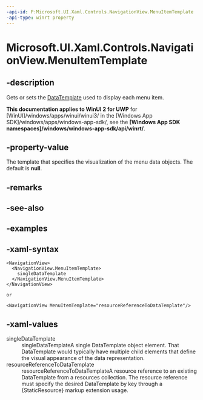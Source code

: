 ```yaml
---
-api-id: P:Microsoft.UI.Xaml.Controls.NavigationView.MenuItemTemplate
-api-type: winrt property
---
```

<!-- Property syntax.
public DataTemplate MenuItemTemplate { get;  set; }
-->

# Microsoft.UI.Xaml.Controls.NavigationView.MenuItemTemplate

## -description

Gets or sets the [DataTemplate](/uwp/api/windows.ui.xaml.datatemplate) used to display each menu item.

**This documentation applies to WinUI 2 for UWP** for [WinUI]/windows/apps/winui/winui3/ in the [Windows App SDK]/windows/apps/windows-app-sdk/, see the **[Windows App SDK namespaces]/windows/windows-app-sdk/api/winrt/**.

## -property-value

The template that specifies the visualization of the menu data objects. The default is **null**.

## -remarks

## -see-also

## -examples

## -xaml-syntax

```xaml
<NavigationView>
  <NavigationView.MenuItemTemplate>
    singleDataTemplate
  </NavigationView.MenuItemTemplate>
</NavigationView>

or

<NavigationView MenuItemTemplate="resourceReferenceToDataTemplate"/>
```

## -xaml-values

<dl><dt>singleDataTemplate</dt><dd>singleDataTemplateA single DataTemplate object element. That DataTemplate would typically have multiple child elements that define the visual appearance of the data representation.</dd>
<dt>resourceReferenceToDataTemplate</dt><dd>resourceReferenceToDataTemplateA resource reference to an existing DataTemplate from a resources collection. The resource reference must specify the desired DataTemplate by key through a {StaticResource} markup extension usage.</dd>
</dl>



